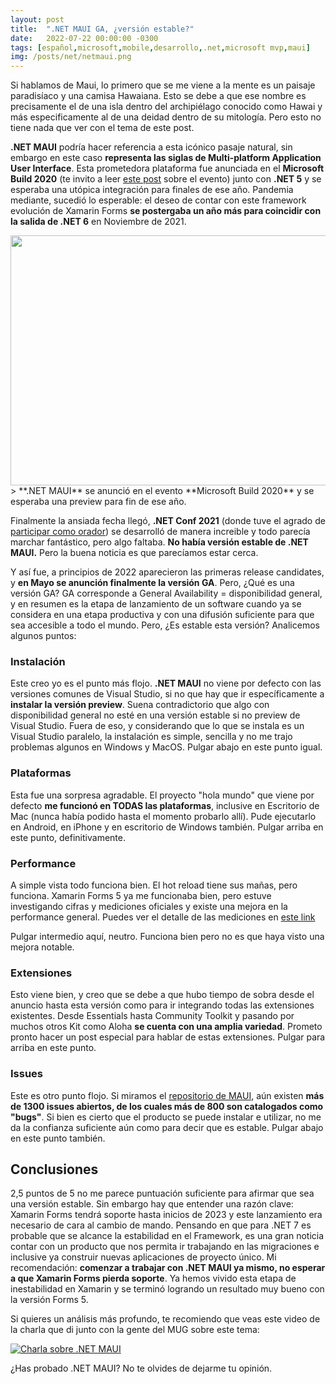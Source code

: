 ```yaml
---
layout: post
title:  ".NET MAUI GA, ¿versión estable?"
date:   2022-07-22 00:00:00 -0300
tags: [español,microsoft,mobile,desarrollo,.net,microsoft mvp,maui]
img: /posts/net/netmaui.png
---
```


Si hablamos de Maui, lo primero que se me viene a la mente es un paisaje paradisíaco y una camisa Hawaiana. Esto se debe a que ese nombre es precisamente el de una isla dentro del archipiélago conocido como Hawai y más especificamente al de una deidad dentro de su mitología. Pero esto no tiene nada que ver con el tema de este post. 

**.NET MAUI** podría hacer referencia a esta icónico pasaje natural, sin embargo en este caso **representa las siglas de Multi-platform Application User Interface**. Esta prometedora plataforma fue anunciada en el **Microsoft Build 2020** (te invito a leer [este post](https://sebaleoperez.github.io/build-announcements/) sobre el evento) junto con **.NET 5** y se esperaba una utópica integración para finales de ese año. Pandemia mediante, sucedió lo esperable: el deseo de contar con este framework evolución de Xamarin Forms **se postergaba un año más para coincidir con la salida de .NET 6** en Noviembre de 2021.

<img src="https://devblogs.microsoft.com/dotnet/wp-content/uploads/sites/10/2020/05/maui-01-overview.png" width="600" height="400">
> **.NET MAUI** se anunció en el evento **Microsoft Build 2020** y se esperaba una preview para fin de ese año.

Finalmente la ansiada fecha llegó, **.NET Conf 2021** (donde tuve el agrado de [participar como orador](https://www.youtube.com/watch?v=ZvioCO48A40)) se desarrolló de manera increible y todo parecía marchar fantástico, pero algo faltaba. **No había versión estable de .NET MAUI.** Pero la buena noticia es que parecíamos estar cerca.

Y así fue, a principios de 2022 aparecieron las primeras release candidates, y **en Mayo se anunción finalmente la versión GA**. Pero, ¿Qué es una versión GA? GA corresponde a General Availability = disponibilidad general, y en resumen es la etapa de lanzamiento de un software cuando ya se considera en una etapa productiva y con una difusión suficiente para que sea accesible a todo el mundo. Pero, ¿Es estable esta versión? Analicemos algunos puntos:

### Instalación

Este creo yo es el punto más flojo. **.NET MAUI** no viene por defecto con las versiones comunes de Visual Studio, si no que hay que ir específicamente a **instalar la versión preview**. Suena contradictorio que algo con disponibilidad general no esté en una versión estable si no preview de Visual Studio. Fuera de eso, y considerando que lo que se instala es un Visual Studio paralelo, la instalación es simple, sencilla y no me trajo problemas algunos en Windows y MacOS. Pulgar abajo en este punto igual.

### Plataformas

Esta fue una sorpresa agradable. El proyecto "hola mundo" que viene por defecto **me funcionó en TODAS las plataformas**, inclusive en Escritorio de Mac (nunca había podido hasta el momento probarlo allí). Pude ejecutarlo en Android, en iPhone y en escritorio de Windows también. Pulgar arriba en este punto, definitivamente.

### Performance

A simple vista todo funciona bien. El hot reload tiene sus mañas, pero funciona. Xamarin Forms 5 ya me funcionaba bien, pero estuve investigando cifras y mediciones oficiales y existe una mejora en la performance general. Puedes ver el detalle de las mediciones en [este link](https://devblogs.microsoft.com/dotnet/performance-improvements-in-dotnet-maui?WT.mc_id=DT-MVP-5003354)

Pulgar intermedio aquí, neutro. Funciona bien pero no es que haya visto una mejora notable.

### Extensiones

Esto viene bien, y creo que se debe a que hubo tiempo de sobra desde el anuncio hasta esta versión como para ir integrando todas las extensiones existentes. Desde Essentials hasta Community Toolkit y pasando por muchos otros Kit como Aloha **se cuenta con una amplia variedad**. Prometo pronto hacer un post especial para hablar de estas extensiones. Pulgar para arriba en este punto.

### Issues

Este es otro punto flojo. Si miramos el [repositorio de MAUI](https://github.com/dotnet/maui), aún existen **más de 1300 issues abiertos, de los cuales más de 800 son catalogados como "bugs"**. Si bien es cierto que el producto se puede instalar e utilizar, no me da la confianza suficiente aún como para decir que es estable. Pulgar abajo en este punto también.

## Conclusiones

2,5 puntos de 5 no me parece puntuación suficiente para afirmar que sea una versión estable. Sin embargo hay que entender una razón clave: Xamarin Forms tendrá soporte hasta inicios de 2023 y este lanzamiento era necesario de cara al cambio de mando. Pensando en que para .NET 7 es probable que se alcance la estabilidad en el Framework, es una gran noticia contar con un producto que nos permita ir trabajando en las migraciones e inclusive ya construir nuevas aplicaciones de proyecto único. Mi recomendación: **comenzar a trabajar con .NET MAUI ya mismo, no esperar a que Xamarin Forms pierda soporte**. Ya hemos vivido esta etapa de inestabilidad en Xamarin y se terminó logrando un resultado muy bueno con la versión Forms 5.

Si quieres un análisis más profundo, te recomiendo que veas este video de la charla que di junto con la gente del MUG sobre este tema:

[![Charla sobre .NET MAUI](https://img.youtube.com/vi/Vlj8GT5NuIc/0.jpg)](https://www.youtube.com/watch?v=Vlj8GT5NuIc)

¿Has probado .NET MAUI? No te olvides de dejarme tu opinión.


